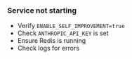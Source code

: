 ### Service not starting

- Verify `ENABLE_SELF_IMPROVEMENT=true`
- Check `ANTHROPIC_API_KEY` is set
- Ensure Redis is running
- Check logs for errors
